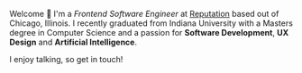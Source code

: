 Welcome 👋 I'm a _Frontend Software Engineer_ at [Reputation](https://reputation.com/) based out of Chicago, Illinois. I recently graduated from Indiana University with a Masters degree in Computer Science and a passion for **Software Development**, **UX Design** and **Artificial Intelligence**.

I enjoy talking, so get in touch!
